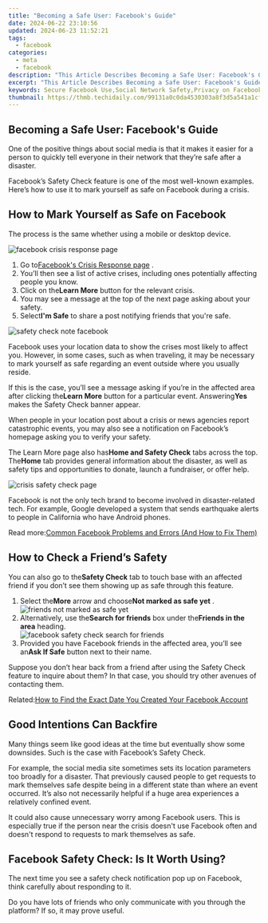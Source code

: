 ```yaml
---
title: "Becoming a Safe User: Facebook's Guide"
date: 2024-06-22 23:10:56
updated: 2024-06-23 11:52:21
tags:
  - facebook
categories:
  - meta
  - facebook
description: "This Article Describes Becoming a Safe User: Facebook's Guide"
excerpt: "This Article Describes Becoming a Safe User: Facebook's Guide"
keywords: Secure Facebook Use,Social Network Safety,Privacy on Facebook,Safe Browsing FB,Protecting Personal Info FB,Cybersecurity Tips FB,Online Security Guide FB
thumbnail: https://thmb.techidaily.com/99131a0c0da4530303a8f3d5a541a1cf2cb9af3e3d24fd391ca764cff18f1395.jpg
---
```


## Becoming a Safe User: Facebook's Guide

 One of the positive things about social media is that it makes it easier for a person to quickly tell everyone in their network that they’re safe after a disaster.

 Facebook’s Safety Check feature is one of the most well-known examples. Here’s how to use it to mark yourself as safe on Facebook during a crisis.

## How to Mark Yourself as Safe on Facebook

The process is the same whether using a mobile or desktop device.

![facebook crisis response page](https://static1.makeuseofimages.com/wordpress/wp-content/uploads/2021/10/facebook-crisis-response-page.jpg)

1. Go to[Facebook's Crisis Response page](https://www.facebook.com/crisisresponse/) .
2. You’ll then see a list of active crises, including ones potentially affecting people you know.
3. Click on the**Learn More** button for the relevant crisis.
4. You may see a message at the top of the next page asking about your safety.
5. Select**I'm Safe** to share a post notifying friends that you're safe.

![safety check note facebook](https://static1.makeuseofimages.com/wordpress/wp-content/uploads/2021/10/safety-note.png)

 Facebook uses your location data to show the crises most likely to affect you. However, in some cases, such as when traveling, it may be necessary to mark yourself as safe regarding an event outside where you usually reside.

 If this is the case, you’ll see a message asking if you’re in the affected area after clicking the**Learn More** button for a particular event. Answering**Yes** makes the Safety Check banner appear.

 When people in your location post about a crisis or news agencies report catastrophic events, you may also see a notification on Facebook’s homepage asking you to verify your safety.

 The Learn More page also has**Home and Safety Check** tabs across the top. The**Home** tab provides general information about the disaster, as well as safety tips and opportunities to donate, launch a fundraiser, or offer help.

![crisis safety check page](https://static1.makeuseofimages.com/wordpress/wp-content/uploads/2021/10/crisis-safety-check-page.jpg)

 Facebook is not the only tech brand to become involved in disaster-related tech. For example, Google developed a system that sends earthquake alerts to people in California who have Android phones.

 Read more:[Common Facebook Problems and Errors (And How to Fix Them)](https://www.makeuseof.com/tag/fix-facebook-problems-errors/)

## How to Check a Friend’s Safety

 You can also go to the**Safety Check** tab to touch base with an affected friend if you don’t see them showing up as safe through this feature.

1. Select the**More** arrow and choose**Not marked as safe yet** .  
![friends not marked as safe yet](https://static1.makeuseofimages.com/wordpress/wp-content/uploads/2021/10/friends-not-marked-as-safe-yet.jpg)
2. Alternatively, use the**Search for friends** box under the**Friends in the area** heading.  
![facebook safety check search for friends](https://static1.makeuseofimages.com/wordpress/wp-content/uploads/2021/10/facebook-safety-check-search-for-friends.jpg)
3. Provided you have Facebook friends in the affected area, you’ll see an**Ask If Safe** button next to their name.

 Suppose you don’t hear back from a friend after using the Safety Check feature to inquire about them? In that case, you should try other avenues of contacting them.

 Related:[How to Find the Exact Date You Created Your Facebook Account](https://www.makeuseof.com/find-facebook-account-creation-date/)

## Good Intentions Can Backfire

 Many things seem like good ideas at the time but eventually show some downsides. Such is the case with Facebook’s Safety Check.

 For example, the social media site sometimes sets its location parameters too broadly for a disaster. That previously caused people to get requests to mark themselves safe despite being in a different state than where an event occurred. It’s also not necessarily helpful if a huge area experiences a relatively confined event.

 It could also cause unnecessary worry among Facebook users. This is especially true if the person near the crisis doesn't use Facebook often and doesn't respond to requests to mark themselves as safe.

## Facebook Safety Check: Is It Worth Using?

 The next time you see a safety check notification pop up on Facebook, think carefully about responding to it.

 Do you have lots of friends who only communicate with you through the platform? If so, it may prove useful.


<ins class="adsbygoogle"
     style="display:block"
     data-ad-format="autorelaxed"
     data-ad-client="ca-pub-7571918770474297"
     data-ad-slot="1223367746"></ins>



<ins class="adsbygoogle"
     style="display:block"
     data-ad-client="ca-pub-7571918770474297"
     data-ad-slot="8358498916"
     data-ad-format="auto"
     data-full-width-responsive="true"></ins>
